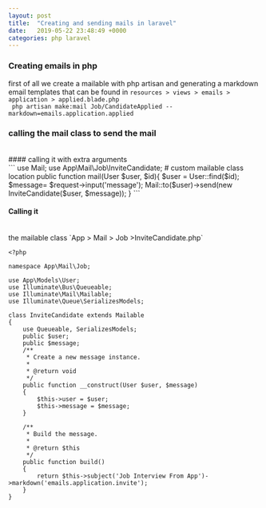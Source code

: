 ```yaml
---
layout: post
title:  "Creating and sending mails in laravel"
date:   2019-05-22 23:48:49 +0000
categories: php laravel 
---
```


### Creating emails in php 

first of all we create a mailable with php artisan and generating a markdown email templates that can be found in `resources > views > emails > application > applied.blade.php`
<br>
` php artisan make:mail Job/CandidateApplied --markdown=emails.application.applied`

### calling the mail class to send the mail 
<br>
#### calling it with extra arguments
<br>
```
use Mail;
use App\Mail\Job\InviteCandidate; #  custom mailable class location
    public function mail(User $user, $id){
        $user = User::find($id);
        $message= $request->input('message');
    Mail::to($user)->send(new InviteCandidate($user, $message));
    }
```

<h4>Calling it</h4>
<br>
the mailable class `App > Mail > Job >InviteCandidate.php`
<br>

```
<?php

namespace App\Mail\Job;

use App\Models\User;
use Illuminate\Bus\Queueable;
use Illuminate\Mail\Mailable;
use Illuminate\Queue\SerializesModels;

class InviteCandidate extends Mailable
{
    use Queueable, SerializesModels;
    public $user;
    public $message;
    /**
     * Create a new message instance.
     *
     * @return void
     */
    public function __construct(User $user, $message)
    {
        $this->user = $user;
        $this->message = $message;
    }

    /**
     * Build the message.
     *
     * @return $this
     */
    public function build()
    {
        return $this->subject('Job Interview From App')->markdown('emails.application.invite');
    }
}

```